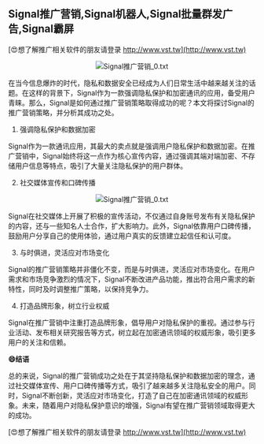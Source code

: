 ## **Signal推广营销,Signal机器人,Signal批量群发广告,Signal霸屏**

[😍想了解推广相关软件的朋友请登录 http://www.vst.tw](http://www.vst.tw)

 <center><img src="https://vst.tw/MP4/tuiguang/png/6.png" alt="Signal推广营销_0.txt"></center>

在当今信息爆炸的时代，隐私和数据安全已经成为人们日常生活中越来越关注的话题。在这样的背景下，Signal作为一款强调隐私保护和加密通讯的应用，备受用户青睐。那么，Signal是如何通过推广营销策略取得成功的呢？本文将探讨Signal的推广营销策略，并分析其成功之处。

1. 强调隐私保护和数据加密

Signal作为一款通讯应用，其最大的卖点就是强调用户隐私保护和数据加密。在推广营销中，Signal始终将这一点作为核心宣传内容，通过强调其端对端加密、不存储用户信息等特点，吸引了大量关注隐私保护的用户群体。

2. 社交媒体宣传和口碑传播

 <center><img src="https://vst.tw/MP4/tuiguang/png/4.png" alt="Signal推广营销_0.txt"></center>

Signal在社交媒体上开展了积极的宣传活动，不仅通过自身账号发布有关隐私保护的内容，还与一些知名人士合作，扩大影响力。此外，Signal依靠用户口碑传播，鼓励用户分享自己的使用体验，通过用户真实的反馈建立起信任和认可度。

3. 与时俱进，灵活应对市场变化

Signal的推广营销策略并非僵化不变，而是与时俱进，灵活应对市场变化。在用户需求和市场竞争激烈的情况下，Signal不断改进产品功能，推出符合用户需求的新特性，同时及时调整推广策略，以保持竞争力。

4. 打造品牌形象，树立行业权威

Signal在推广营销中注重打造品牌形象，倡导用户对隐私保护的重视。通过参与行业活动、发布相关研究报告等方式，树立起在加密通讯领域的权威形象，吸引更多用户的关注和信赖。

**😄结语**

总的来说，Signal的推广营销成功之处在于其坚持隐私保护和数据加密的理念，通过社交媒体宣传、用户口碑传播等方式，吸引了越来越多关注隐私安全的用户。同时，Signal不断创新，灵活应对市场变化，打造了自己在加密通讯领域的权威形象。未来，随着用户对隐私保护意识的增强，Signal有望在推广营销领域取得更大的成功。

[😍想了解推广相关软件的朋友请登录 http://www.vst.tw](http://www.vst.tw)



